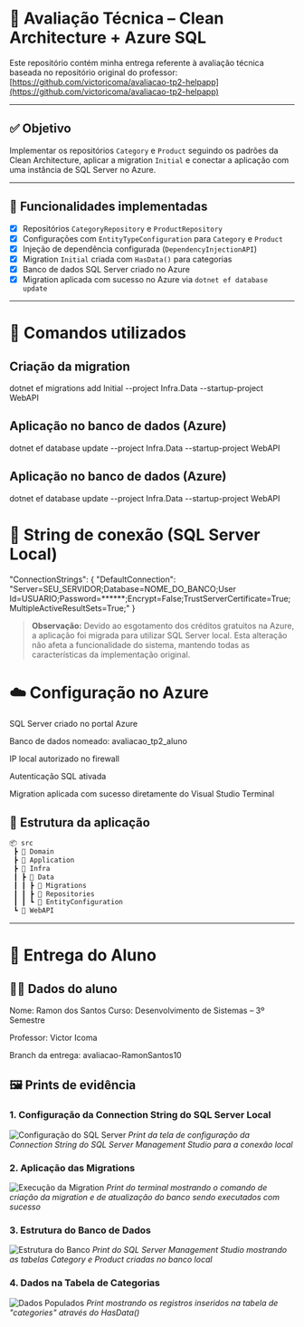 # 📘 Avaliação Técnica – Clean Architecture + Azure SQL

Este repositório contém minha entrega referente à avaliação técnica baseada no repositório original do professor:  
[https://github.com/victoricoma/avaliacao-tp2-helpapp](https://github.com/victoricoma/avaliacao-tp2-helpapp)

---

## ✅ Objetivo

Implementar os repositórios `Category` e `Product` seguindo os padrões da Clean Architecture, aplicar a migration `Initial` e conectar a aplicação com uma instância de SQL Server no Azure.

---

## 🚀 Funcionalidades implementadas

- [x] Repositórios `CategoryRepository` e `ProductRepository`
- [x] Configurações com `EntityTypeConfiguration` para `Category` e `Product`
- [x] Injeção de dependência configurada (`DependencyInjectionAPI`)
- [x] Migration `Initial` criada com `HasData()` para categorias
- [x] Banco de dados SQL Server criado no Azure
- [x] Migration aplicada com sucesso no Azure via `dotnet ef database update`

---
# 🔧 Comandos utilizados
## Criação da migration
dotnet ef migrations add Initial --project Infra.Data --startup-project WebAPI

## Aplicação no banco de dados (Azure)
dotnet ef database update --project Infra.Data --startup-project WebAPI


## Aplicação no banco de dados (Azure)
dotnet ef database update --project Infra.Data --startup-project WebAPI

# 🔗 String de conexão (SQL Server Local)

"ConnectionStrings": {
  "DefaultConnection": "Server=SEU_SERVIDOR;Database=NOME_DO_BANCO;User Id=USUARIO;Password=******;Encrypt=False;TrustServerCertificate=True;MultipleActiveResultSets=True;"
}

> **Observação:** Devido ao esgotamento dos créditos gratuitos na Azure, a aplicação foi migrada para utilizar SQL Server local. Esta alteração não afeta a funcionalidade do sistema, mantendo todas as características da implementação original.

# ☁️ Configuração no Azure
SQL Server criado no portal Azure

Banco de dados nomeado: avaliacao_tp2_aluno

IP local autorizado no firewall

Autenticação SQL ativada

Migration aplicada com sucesso diretamente do Visual Studio Terminal

## 🧱 Estrutura da aplicação

```bash
📦 src
 ┣ 📂 Domain
 ┣ 📂 Application
 ┣ 📂 Infra
 ┃ ┣ 📂 Data
 ┃ ┃ ┣ 📂 Migrations
 ┃ ┃ ┣ 📂 Repositories
 ┃ ┃ ┗ 📂 EntityConfiguration
 ┗ 📂 WebAPI
```

---

# 📝 Entrega do Aluno

## 👨‍💻 Dados do aluno
Nome: Ramon dos Santos
Curso: Desenvolvimento de Sistemas – 3º Semestre

Professor: Victor Icoma

Branch da entrega: avaliacao-RamonSantos10

## 🖼️ Prints de evidência

### 1. Configuração da Connection String do SQL Server Local
![Configuração do SQL Server](./docs/images/1_StringDeConexao.png)
*Print da tela de configuração da Connection String do SQL Server Management Studio para a conexão local*

### 2. Aplicação das Migrations
![Execução da Migration](./docs/images/2_ExecutandoMigrationEUpdateDatabase.png)
*Print do terminal mostrando o comando de criação da migration e de atualização do banco sendo executados com sucesso*

### 3. Estrutura do Banco de Dados
![Estrutura do Banco](./docs/images/3_BancoProntoNoSQLServer.png)
*Print do SQL Server Management Studio mostrando as tabelas Category e Product criadas no banco local*

### 4. Dados na Tabela de Categorias
![Dados Populados](./docs/images/4_TabelaCategoriesExemplo.png)
*Print mostrando os registros inseridos na tabela de "categories" através do HasData()*


